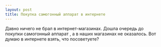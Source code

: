 ```yaml
---
layout: post 
title: Покупка самогонный аппарат в интернете 
--- 
```

Давно ничего не брал в интернет-магазинах. Дошла очередь до покупки самогонный аппарат , а в наших магазинах не оказалось. Вот думаю в интернете взять, что посоветуете?